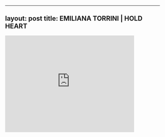 

---
layout: post
title: EMILIANA TORRINI | HOLD HEART
---


<iframe width="420" height="315" src="http://www.youtube.com/embed/NbKRjkJNeXY" frameborder="0" allowfullscreen></iframe>


